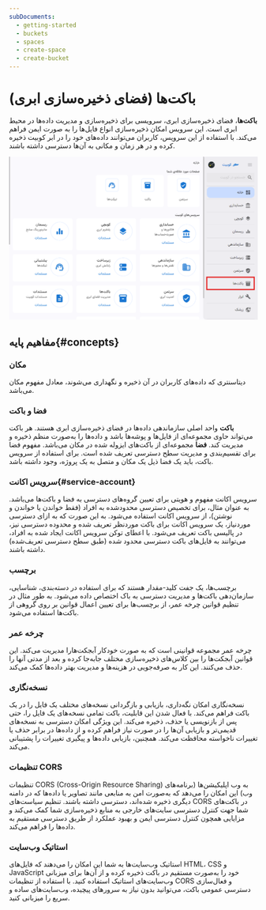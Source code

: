 ```yaml
---
subDocuments:
  - getting-started
  - buckets
  - spaces
  - create-space
  - create-bucket
---
```


# باکت‌ها (فضای ذخیره‌سازی ابری)

**باکت‌ها**، فضای ذخیره‌سازی ابری، سرویسی برای ذخیره‌سازی و مدیریت داده‌ها در محیط ابری است. این سرویس امکان ذخیره‌سازی انواع فایل‌ها را به صورت ایمن فراهم می‌کند.
با استفاده از این سرویس، کاربران می‌توانند داده‌های خود را در ابر کوبیت ذخیره کرده و در هر زمان و مکانی به آن‌ها دسترسی داشته باشند.

![Buckets: bucket](img/bucket.png)

## مفاهیم پایه{#concepts}

### مکان

دیتاسنتری که داده‌های کاربران در آن ذخیره و نگهداری می‌شوند، معادل مفهوم مکان می‌باشد.

### فضا و باکت

**باکت‌** واحد اصلی سازماندهی داده‌ها در فضای ذخیره‌سازی ابری هستند. هر باکت می‌تواند حاوی مجموعه‌ای از فایل‌ها و پوشه‌ها باشد و داده‌ها را به‌صورت منظم ذخیره و مدیریت کند. **فضا** مجموعه‌ای از باکت‌های ایزوله شده در مکان می‌باشد. مفهوم فضا برای تقسیم‌بندی و مدیریت سطح دسترسی تعریف شده است.
برای استفاده از سرویس باکت، باید یک فضا ذیل یک مکان و متصل به یک پروژه، وجود داشته باشد.

### سرویس اکانت{#service-account}

سرویس اکانت مفهوم و هویتی برای تعیین گروه‌های دسترسی به فضا و باکت‌ها می‌باشد. به عنوان مثال، برای تخصیص دسترسی محدودشده به افراد (فقط خواندن یا خواندن و نوشتن)، از سرویس اکانت استفاده می‌شود. به این صورت که به ازای دسترسی موردنیاز، یک سرویس اکانت برای باکت موردنظر تعریف شده و محدوده دسترسی نیز، در پالیسی باکت تعریف می‌شود. با اعطای توکن سرویس اکانت ایجاد شده به افراد، می‌توانند به فایل‌های باکت دسترسی محدود شده (طبق سطح دسترسی تعریف‌شده) داشته باشند.

### برچسب

برچسب‌ها، یک جفت کلید-مقدار هستند که برای استفاده در دسته‌بندی، شناسایی، سازمان‌دهی باکت‌ها و مدیریت دسترسی به باک اختصاص داده می‌شود. به طور مثال در تنظیم قوانین چرخه عمر، از برچسب‌ها برای تعیین اعمال قوانین بر روی گروهی از باکت‌ها استفاده می‌شود.

### چرخه عمر

چرخه عمر مجموعه قوانینی است که به صورت خودکار آبجکت‌هارا مدیریت می‌کند. این قوانین آبجکت‌ها را بین کلاس‌های ذخیره‌سازی مختلف جابه‌جا کرده و بعد از مدتی آنها را حذف می‌کنند. این کار به صرفه‌جویی در هزینه‌ها و مدیریت بهتر داده‌ها کمک می‌کند.

### نسخه‌نگاری

نسخه‌نگاری امکان نگه‌داری، بازیابی و بازگردانی نسخه‌های مختلف یک فایل را در یک باکت فراهم می‌کند. با فعال شدن این قابلیت، باکت تمامی نسخه‌های یک فایل را، حتی پس از بازنویسی یا حذف، ذخیره می‌کند. این ویژگی امکان دسترسی به نسخه‌های قدیمی‌تر و بازیابی آن‌ها را در صورت نیاز فراهم کرده و از داده‌ها در برابر حذف یا تغییرات ناخواسته محافظت می‌کند. همچنین، بازیابی داده‌ها و پیگیری تغییرات را پشتیبانی می‌کند.

### تنظیمات CORS

تنظیمات CORS (Cross-Origin Resource Sharing) به وب اپلیکیشن‌ها (برنامه‌های وب) این امکان را می‌دهد که به‌صورت امن به منابعی مانند تصاویر یا داده‌ها که در دامنه دیگری ذخیره شده‌اند، دسترسی داشته باشند. تنظیم سیاست‌های CORS در باکت‌های شما جهت کنترل دسترسی سایت‌های خارجی به منابع ذخیره‌سازی شما کمک می‌کند و مزایایی همچون کنترل دسترسی ایمن و بهبود عملکرد از طریق دسترسی مستقیم به داده‌ها را فراهم می‌کند.

### استاتیک وب‌سایت

استاتیک وب‌سایت‌ها به شما این امکان را می‌دهند که فایل‌های HTML، CSS و JavaScript خود را به‌صورت مستقیم در باکت ذخیره کرده و از آن‌ها برای میزبانی وب‌سایت‌های استاتیک استفاده کنید. با استفاده از تنظیمات CORS و فعال‌سازی دسترسی عمومی باکت، می‌توانید بدون نیاز به سرورهای پیچیده، وب‌سایت‌های ساده و سریع را میزبانی کنید.
